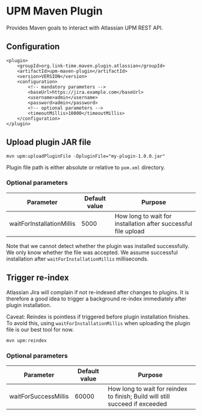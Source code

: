 # UPM Maven Plugin
Provides Maven goals to interact with Atlassian UPM REST API.

## Configuration
```
<plugin>
    <groupId>org.link-time.maven.plugin.atlassian</groupId>
    <artifactId>upm-maven-plugin</artifactId>
    <version>VERSION</version>
    <configuration>
        <!-- mandatory parameters -->
        <baseUrl>https://jira.example.com</baseUrl>
        <username>admin</username>
        <password>admin</password>
        <!-- optional parameters -->
        <timeoutMillis>10000</timeoutMillis>
    </configuration>
</plugin>
```

## Upload plugin JAR file
```
mvn upm:uploadPluginFile -DpluginFile="my-plugin-1.0.0.jar"
```
Plugin file path is either absolute or relative to `pom.xml` directory.

### Optional parameters

| Parameter | Default value | Purpose |
| --------- | ------------- | ------- |
| waitForInstallationMillis | 5000 | How long to wait for installation after successful file upload |

Note that we cannot detect whether the plugin was installed successfully.
We only know whether the file was accepted. We assume successful installation
after `waitForInstallationMillis` milliseconds.

## Trigger re-index
Atlassian Jira will complain if not re-indexed after changes to plugins.
It is therefore a good idea to trigger a background re-index immediately
after plugin installation.

Caveat: Reindex is pointless if triggered before plugin installation finishes.
To avoid this, using `waitForInstallationMillis` when uploading the plugin file
is our best tool for now.

```
mvn upm:reindex
```

### Optional parameters

| Parameter | Default value | Purpose |
| --------- | ------------- | ------- |
| waitForSuccessMillis | 60000 | How long to wait for reindex to finish; Build will still succeed if exceeded |